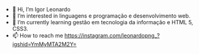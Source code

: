 - 👋 Hi, I’m Igor Leonardo
- 👀 I’m interested in  linguagens e programação e desenvolvimento web.
- 🌱 I’m currently learning gestão em tecnologia da informação e HTML 5, CSS3.
- 📫 How to reach me https://instagram.com/leonardopng_?igshid=YmMyMTA2M2Y=

<!---
Leonardotxt/Leonardotxt is a ✨ special ✨ repository because its `README.md` (this file) appears on your GitHub profile.
You can click the Preview link to take a look at your changes.
--->
